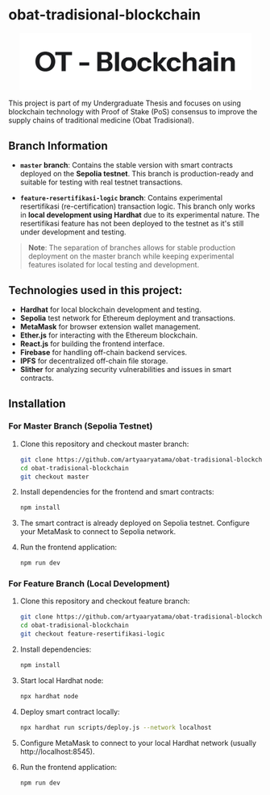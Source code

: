 # obat-tradisional-blockchain
<p align="center">
  <img src="https://github.com/artyaaryatama/obat-tradisional-blockchain/blob/master/src/assets/images/OT-Blockchain.png?raw=true" width="460"/>
</p>
This project is part of my Undergraduate Thesis and focuses on using blockchain technology with Proof of Stake (PoS) consensus to improve the supply chains of traditional medicine (Obat Tradisional).

## Branch Information
- **`master` branch**: Contains the stable version with smart contracts deployed on the **Sepolia testnet**. This branch is production-ready and suitable for testing with real testnet transactions.
  
- **`feature-resertifikasi-logic` branch**: Contains experimental resertifikasi (re-certification) transaction logic. This branch only works in **local development using Hardhat** due to its experimental nature. The resertifikasi feature has not been deployed to the testnet as it's still under development and testing.

> **Note**: The separation of branches allows for stable production deployment on the master branch while keeping experimental features isolated for local testing and development.

## Technologies used in this project:
- **Hardhat** for local blockchain development and testing.
- **Sepolia** test network for Ethereum deployment and transactions.
- **MetaMask** for browser extension wallet management.
- **Ether.js** for interacting with the Ethereum blockchain.
- **React.js** for building the frontend interface.
- **Firebase** for handling off-chain backend services.
- **IPFS** for decentralized off-chain file storage.
- **Slither** for analyzing security vulnerabilities and issues in smart contracts.

## Installation

### For Master Branch (Sepolia Testnet)
1. Clone this repository and checkout master branch:
   ```bash
   git clone https://github.com/artyaaryatama/obat-tradisional-blockchain.git
   cd obat-tradisional-blockchain
   git checkout master
    ```
2. Install dependencies for the frontend and smart contracts:
   ```bash
   npm install
    ```
3. The smart contract is already deployed on Sepolia testnet. Configure your MetaMask to connect to Sepolia network.

4. Run the frontend application:
   ```bash
   npm run dev
    ```

### For Feature Branch (Local Development)
1. Clone this repository and checkout feature branch:
   ```bash
   git clone https://github.com/artyaaryatama/obat-tradisional-blockchain.git
   cd obat-tradisional-blockchain
   git checkout feature-resertifikasi-logic
    ```
2. Install dependencies:
   ```bash
   npm install
    ```
3. Start local Hardhat node:
   ```bash
   npx hardhat node
    ```
4. Deploy smart contract locally:
   ```bash
   npx hardhat run scripts/deploy.js --network localhost
    ```
5. Configure MetaMask to connect to your local Hardhat network (usually http://localhost:8545).

6. Run the frontend application:
   ```bash
   npm run dev
    ```

